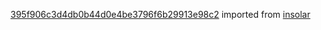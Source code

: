 [395f906c3d4db0b44d0e4be3796f6b29913e98c2](https://github.com/insolar/insolar/commit/395f906c3d4db0b44d0e4be3796f6b29913e98c2) imported from [insolar](https://github.com/insolar/insolar)
